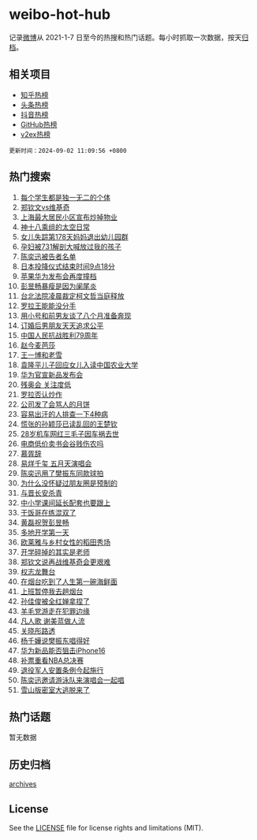# weibo-hot-hub

记录[微博](https://www.weibo.com)从 2021-1-7 日至今的热搜和热门话题。每小时抓取一次数据，按天[归档](archives)。

## 相关项目

- [知乎热榜](https://github.com/lonnyzhang423/zhihu-hot-hub)
- [头条热榜](https://github.com/lonnyzhang423/toutiao-hot-hub)
- [抖音热榜](https://github.com/lonnyzhang423/douyin-hot-hub)
- [GitHub热榜](https://github.com/lonnyzhang423/github-hot-hub)
- [v2ex热榜](https://github.com/lonnyzhang423/v2ex-hot-hub)


`更新时间：2024-09-02 11:09:56 +0800`

## 热门搜索

1. [每个学生都是独一无二的个体](https://m.weibo.cn/search?containerid=100103type%3D1%26t%3D10%26q%3D%23%E6%AF%8F%E4%B8%AA%E5%AD%A6%E7%94%9F%E9%83%BD%E6%98%AF%E7%8B%AC%E4%B8%80%E6%97%A0%E4%BA%8C%E7%9A%84%E4%B8%AA%E4%BD%93%23&stream_entry_id=51&isnewpage=1&extparam=seat%3D1%26stream_entry_id%3D51%26pos%3D0%26q%3D%2523%25E6%25AF%258F%25E4%25B8%25AA%25E5%25AD%25A6%25E7%2594%259F%25E9%2583%25BD%25E6%2598%25AF%25E7%258B%25AC%25E4%25B8%2580%25E6%2597%25A0%25E4%25BA%258C%25E7%259A%2584%25E4%25B8%25AA%25E4%25BD%2593%2523%26cate%3D10103%26c_type%3D51%26dgr%3D0%26filter_type%3Drealtimehot%26display_time%3D1725246595%26pre_seqid%3D1725246595635099907518)
1. [郑钦文vs维基奇](https://m.weibo.cn/search?containerid=100103type%3D1%26t%3D10%26q%3D%23%E9%83%91%E9%92%A6%E6%96%87vs%E7%BB%B4%E5%9F%BA%E5%A5%87%23&stream_entry_id=31&isnewpage=1&extparam=seat%3D1%26dgr%3D0%26pos%3D0%26realpos%3D1%26cate%3D5001%26flag%3D1%26stream_entry_id%3D31%26lcate%3D5001%26q%3D%2523%25E9%2583%2591%25E9%2592%25A6%25E6%2596%2587vs%25E7%25BB%25B4%25E5%259F%25BA%25E5%25A5%2587%2523%26band_rank%3D1%26c_type%3D31%26filter_type%3Drealtimehot%26display_time%3D1725246595%26pre_seqid%3D1725246595635099907518)
1. [上海最大居民小区宣布炒掉物业](https://m.weibo.cn/search?containerid=100103type%3D1%26t%3D10%26q%3D%23%E4%B8%8A%E6%B5%B7%E6%9C%80%E5%A4%A7%E5%B1%85%E6%B0%91%E5%B0%8F%E5%8C%BA%E5%AE%A3%E5%B8%83%E7%82%92%E6%8E%89%E7%89%A9%E4%B8%9A%23&stream_entry_id=31&isnewpage=1&extparam=seat%3D1%26dgr%3D0%26pos%3D1%26realpos%3D2%26cate%3D5001%26flag%3D1%26stream_entry_id%3D31%26lcate%3D5001%26q%3D%2523%25E4%25B8%258A%25E6%25B5%25B7%25E6%259C%2580%25E5%25A4%25A7%25E5%25B1%2585%25E6%25B0%2591%25E5%25B0%258F%25E5%258C%25BA%25E5%25AE%25A3%25E5%25B8%2583%25E7%2582%2592%25E6%258E%2589%25E7%2589%25A9%25E4%25B8%259A%2523%26band_rank%3D2%26c_type%3D31%26filter_type%3Drealtimehot%26display_time%3D1725246595%26pre_seqid%3D1725246595635099907518)
1. [神十八乘组的太空日常](https://m.weibo.cn/search?containerid=100103type%3D1%26t%3D10%26q%3D%23%E7%A5%9E%E5%8D%81%E5%85%AB%E4%B9%98%E7%BB%84%E7%9A%84%E5%A4%AA%E7%A9%BA%E6%97%A5%E5%B8%B8%23&stream_entry_id=31&isnewpage=1&extparam=seat%3D1%26dgr%3D0%26pos%3D2%26realpos%3D3%26cate%3D5001%26flag%3D0%26stream_entry_id%3D31%26lcate%3D5001%26q%3D%2523%25E7%25A5%259E%25E5%258D%2581%25E5%2585%25AB%25E4%25B9%2598%25E7%25BB%2584%25E7%259A%2584%25E5%25A4%25AA%25E7%25A9%25BA%25E6%2597%25A5%25E5%25B8%25B8%2523%26band_rank%3D3%26c_type%3D31%26filter_type%3Drealtimehot%26display_time%3D1725246595%26pre_seqid%3D1725246595635099907518)
1. [女儿失踪第178天妈妈退出幼儿园群](https://m.weibo.cn/search?containerid=100103type%3D1%26t%3D10%26q%3D%23%E5%A5%B3%E5%84%BF%E5%A4%B1%E8%B8%AA%E7%AC%AC178%E5%A4%A9%E5%A6%88%E5%A6%88%E9%80%80%E5%87%BA%E5%B9%BC%E5%84%BF%E5%9B%AD%E7%BE%A4%23&stream_entry_id=31&isnewpage=1&extparam=seat%3D1%26dgr%3D0%26pos%3D3%26realpos%3D4%26cate%3D5001%26flag%3D2%26stream_entry_id%3D31%26lcate%3D5001%26q%3D%2523%25E5%25A5%25B3%25E5%2584%25BF%25E5%25A4%25B1%25E8%25B8%25AA%25E7%25AC%25AC178%25E5%25A4%25A9%25E5%25A6%2588%25E5%25A6%2588%25E9%2580%2580%25E5%2587%25BA%25E5%25B9%25BC%25E5%2584%25BF%25E5%259B%25AD%25E7%25BE%25A4%2523%26band_rank%3D4%26c_type%3D31%26filter_type%3Drealtimehot%26display_time%3D1725246595%26pre_seqid%3D1725246595635099907518)
1. [孕妇被731解剖大喊放过我的孩子](https://m.weibo.cn/search?containerid=100103type%3D1%26t%3D10%26q%3D%23%E5%AD%95%E5%A6%87%E8%A2%AB731%E8%A7%A3%E5%89%96%E5%A4%A7%E5%96%8A%E6%94%BE%E8%BF%87%E6%88%91%E7%9A%84%E5%AD%A9%E5%AD%90%23&stream_entry_id=31&isnewpage=1&extparam=seat%3D1%26dgr%3D0%26pos%3D4%26realpos%3D5%26cate%3D5001%26flag%3D2%26stream_entry_id%3D31%26lcate%3D5001%26q%3D%2523%25E5%25AD%2595%25E5%25A6%2587%25E8%25A2%25AB731%25E8%25A7%25A3%25E5%2589%2596%25E5%25A4%25A7%25E5%2596%258A%25E6%2594%25BE%25E8%25BF%2587%25E6%2588%2591%25E7%259A%2584%25E5%25AD%25A9%25E5%25AD%2590%2523%26band_rank%3D5%26c_type%3D31%26filter_type%3Drealtimehot%26display_time%3D1725246595%26pre_seqid%3D1725246595635099907518)
1. [陈奕迅被告者名单](https://m.weibo.cn/search?containerid=100103type%3D1%26t%3D10%26q%3D%E9%99%88%E5%A5%95%E8%BF%85%E8%A2%AB%E5%91%8A%E8%80%85%E5%90%8D%E5%8D%95&stream_entry_id=31&isnewpage=1&extparam=seat%3D1%26dgr%3D0%26pos%3D5%26realpos%3D6%26cate%3D5001%26flag%3D1%26stream_entry_id%3D31%26lcate%3D5001%26q%3D%25E9%2599%2588%25E5%25A5%2595%25E8%25BF%2585%25E8%25A2%25AB%25E5%2591%258A%25E8%2580%2585%25E5%2590%258D%25E5%258D%2595%26band_rank%3D6%26c_type%3D31%26filter_type%3Drealtimehot%26display_time%3D1725246595%26pre_seqid%3D1725246595635099907518)
1. [日本投降仪式结束时间9点18分](https://m.weibo.cn/search?containerid=100103type%3D1%26t%3D10%26q%3D%23%E6%97%A5%E6%9C%AC%E6%8A%95%E9%99%8D%E4%BB%AA%E5%BC%8F%E7%BB%93%E6%9D%9F%E6%97%B6%E9%97%B49%E7%82%B918%E5%88%86%23&stream_entry_id=31&isnewpage=1&extparam=seat%3D1%26dgr%3D0%26pos%3D6%26realpos%3D7%26cate%3D5001%26flag%3D0%26stream_entry_id%3D31%26lcate%3D5001%26q%3D%2523%25E6%2597%25A5%25E6%259C%25AC%25E6%258A%2595%25E9%2599%258D%25E4%25BB%25AA%25E5%25BC%258F%25E7%25BB%2593%25E6%259D%259F%25E6%2597%25B6%25E9%2597%25B49%25E7%2582%25B918%25E5%2588%2586%2523%26band_rank%3D7%26c_type%3D31%26filter_type%3Drealtimehot%26display_time%3D1725246595%26pre_seqid%3D1725246595635099907518)
1. [苹果华为发布会再度撞档](https://m.weibo.cn/search?containerid=100103type%3D1%26t%3D10%26q%3D%23%E8%8B%B9%E6%9E%9C%E5%8D%8E%E4%B8%BA%E5%8F%91%E5%B8%83%E4%BC%9A%E5%86%8D%E5%BA%A6%E6%92%9E%E6%A1%A3%23&stream_entry_id=31&isnewpage=1&extparam=seat%3D1%26dgr%3D0%26pos%3D7%26realpos%3D8%26cate%3D5001%26flag%3D0%26stream_entry_id%3D31%26lcate%3D5001%26q%3D%2523%25E8%258B%25B9%25E6%259E%259C%25E5%258D%258E%25E4%25B8%25BA%25E5%258F%2591%25E5%25B8%2583%25E4%25BC%259A%25E5%2586%258D%25E5%25BA%25A6%25E6%2592%259E%25E6%25A1%25A3%2523%26band_rank%3D8%26c_type%3D31%26filter_type%3Drealtimehot%26display_time%3D1725246595%26pre_seqid%3D1725246595635099907518)
1. [彭昱畅暴瘦是因为阑尾炎](https://m.weibo.cn/search?containerid=100103type%3D1%26t%3D10%26q%3D%23%E5%BD%AD%E6%98%B1%E7%95%85%E6%9A%B4%E7%98%A6%E6%98%AF%E5%9B%A0%E4%B8%BA%E9%98%91%E5%B0%BE%E7%82%8E%23&stream_entry_id=31&isnewpage=1&extparam=seat%3D1%26dgr%3D0%26pos%3D8%26realpos%3D9%26cate%3D5001%26flag%3D2%26stream_entry_id%3D31%26lcate%3D5001%26q%3D%2523%25E5%25BD%25AD%25E6%2598%25B1%25E7%2595%2585%25E6%259A%25B4%25E7%2598%25A6%25E6%2598%25AF%25E5%259B%25A0%25E4%25B8%25BA%25E9%2598%2591%25E5%25B0%25BE%25E7%2582%258E%2523%26band_rank%3D9%26c_type%3D31%26filter_type%3Drealtimehot%26display_time%3D1725246595%26pre_seqid%3D1725246595635099907518)
1. [台北法院凌晨裁定柯文哲当庭释放](https://m.weibo.cn/search?containerid=100103type%3D1%26t%3D10%26q%3D%23%E5%8F%B0%E5%8C%97%E6%B3%95%E9%99%A2%E5%87%8C%E6%99%A8%E8%A3%81%E5%AE%9A%E6%9F%AF%E6%96%87%E5%93%B2%E5%BD%93%E5%BA%AD%E9%87%8A%E6%94%BE%23&stream_entry_id=31&isnewpage=1&extparam=seat%3D1%26dgr%3D0%26pos%3D9%26realpos%3D10%26cate%3D5001%26flag%3D1%26stream_entry_id%3D31%26lcate%3D5001%26q%3D%2523%25E5%258F%25B0%25E5%258C%2597%25E6%25B3%2595%25E9%2599%25A2%25E5%2587%258C%25E6%2599%25A8%25E8%25A3%2581%25E5%25AE%259A%25E6%259F%25AF%25E6%2596%2587%25E5%2593%25B2%25E5%25BD%2593%25E5%25BA%25AD%25E9%2587%258A%25E6%2594%25BE%2523%26band_rank%3D10%26c_type%3D31%26filter_type%3Drealtimehot%26display_time%3D1725246595%26pre_seqid%3D1725246595635099907518)
1. [罗拉王能能没分手](https://m.weibo.cn/search?containerid=100103type%3D1%26t%3D10%26q%3D%E7%BD%97%E6%8B%89%E7%8E%8B%E8%83%BD%E8%83%BD%E6%B2%A1%E5%88%86%E6%89%8B&stream_entry_id=31&isnewpage=1&extparam=seat%3D1%26dgr%3D0%26pos%3D10%26realpos%3D11%26cate%3D5001%26flag%3D1%26stream_entry_id%3D31%26lcate%3D5001%26q%3D%25E7%25BD%2597%25E6%258B%2589%25E7%258E%258B%25E8%2583%25BD%25E8%2583%25BD%25E6%25B2%25A1%25E5%2588%2586%25E6%2589%258B%26band_rank%3D11%26c_type%3D31%26filter_type%3Drealtimehot%26display_time%3D1725246595%26pre_seqid%3D1725246595635099907518)
1. [用小号和前男友谈了八个月准备奔现](https://m.weibo.cn/search?containerid=100103type%3D1%26t%3D10%26q%3D%23%E7%94%A8%E5%B0%8F%E5%8F%B7%E5%92%8C%E5%89%8D%E7%94%B7%E5%8F%8B%E8%B0%88%E4%BA%86%E5%85%AB%E4%B8%AA%E6%9C%88%E5%87%86%E5%A4%87%E5%A5%94%E7%8E%B0%23&stream_entry_id=31&isnewpage=1&extparam=seat%3D1%26dgr%3D0%26pos%3D11%26realpos%3D12%26cate%3D5001%26flag%3D2%26stream_entry_id%3D31%26lcate%3D5001%26q%3D%2523%25E7%2594%25A8%25E5%25B0%258F%25E5%258F%25B7%25E5%2592%258C%25E5%2589%258D%25E7%2594%25B7%25E5%258F%258B%25E8%25B0%2588%25E4%25BA%2586%25E5%2585%25AB%25E4%25B8%25AA%25E6%259C%2588%25E5%2587%2586%25E5%25A4%2587%25E5%25A5%2594%25E7%258E%25B0%2523%26band_rank%3D12%26c_type%3D31%26filter_type%3Drealtimehot%26display_time%3D1725246595%26pre_seqid%3D1725246595635099907518)
1. [订婚后男朋友天天追求公平](https://m.weibo.cn/search?containerid=100103type%3D1%26t%3D10%26q%3D%23%E8%AE%A2%E5%A9%9A%E5%90%8E%E7%94%B7%E6%9C%8B%E5%8F%8B%E5%A4%A9%E5%A4%A9%E8%BF%BD%E6%B1%82%E5%85%AC%E5%B9%B3%23&stream_entry_id=31&isnewpage=1&extparam=seat%3D1%26dgr%3D0%26pos%3D12%26realpos%3D13%26cate%3D5001%26flag%3D0%26stream_entry_id%3D31%26lcate%3D5001%26q%3D%2523%25E8%25AE%25A2%25E5%25A9%259A%25E5%2590%258E%25E7%2594%25B7%25E6%259C%258B%25E5%258F%258B%25E5%25A4%25A9%25E5%25A4%25A9%25E8%25BF%25BD%25E6%25B1%2582%25E5%2585%25AC%25E5%25B9%25B3%2523%26band_rank%3D13%26c_type%3D31%26filter_type%3Drealtimehot%26display_time%3D1725246595%26pre_seqid%3D1725246595635099907518)
1. [中国人民抗战胜利79周年](https://m.weibo.cn/search?containerid=100103type%3D1%26t%3D10%26q%3D%23%E4%B8%AD%E5%9B%BD%E4%BA%BA%E6%B0%91%E6%8A%97%E6%88%98%E8%83%9C%E5%88%A979%E5%91%A8%E5%B9%B4%23&stream_entry_id=31&isnewpage=1&extparam=seat%3D1%26dgr%3D0%26pos%3D13%26realpos%3D14%26cate%3D5001%26flag%3D0%26stream_entry_id%3D31%26lcate%3D5001%26q%3D%2523%25E4%25B8%25AD%25E5%259B%25BD%25E4%25BA%25BA%25E6%25B0%2591%25E6%258A%2597%25E6%2588%2598%25E8%2583%259C%25E5%2588%25A979%25E5%2591%25A8%25E5%25B9%25B4%2523%26band_rank%3D14%26c_type%3D31%26filter_type%3Drealtimehot%26display_time%3D1725246595%26pre_seqid%3D1725246595635099907518)
1. [赵今麦芭莎](https://m.weibo.cn/search?containerid=100103type%3D1%26t%3D10%26q%3D%E8%B5%B5%E4%BB%8A%E9%BA%A6%E8%8A%AD%E8%8E%8E&stream_entry_id=31&isnewpage=1&extparam=seat%3D1%26dgr%3D0%26pos%3D14%26realpos%3D15%26cate%3D5001%26flag%3D1%26stream_entry_id%3D31%26lcate%3D5001%26q%3D%25E8%25B5%25B5%25E4%25BB%258A%25E9%25BA%25A6%25E8%258A%25AD%25E8%258E%258E%26band_rank%3D15%26c_type%3D31%26filter_type%3Drealtimehot%26display_time%3D1725246595%26pre_seqid%3D1725246595635099907518)
1. [王一博和老雪](https://m.weibo.cn/search?containerid=100103type%3D1%26t%3D10%26q%3D%E7%8E%8B%E4%B8%80%E5%8D%9A%E5%92%8C%E8%80%81%E9%9B%AA&stream_entry_id=31&isnewpage=1&extparam=seat%3D1%26dgr%3D0%26pos%3D15%26realpos%3D16%26cate%3D5001%26flag%3D1%26stream_entry_id%3D31%26lcate%3D5001%26q%3D%25E7%258E%258B%25E4%25B8%2580%25E5%258D%259A%25E5%2592%258C%25E8%2580%2581%25E9%259B%25AA%26band_rank%3D16%26c_type%3D31%26filter_type%3Drealtimehot%26display_time%3D1725246595%26pre_seqid%3D1725246595635099907518)
1. [袁隆平儿子回应女儿入读中国农业大学](https://m.weibo.cn/search?containerid=100103type%3D1%26t%3D10%26q%3D%23%E8%A2%81%E9%9A%86%E5%B9%B3%E5%84%BF%E5%AD%90%E5%9B%9E%E5%BA%94%E5%A5%B3%E5%84%BF%E5%85%A5%E8%AF%BB%E4%B8%AD%E5%9B%BD%E5%86%9C%E4%B8%9A%E5%A4%A7%E5%AD%A6%23&stream_entry_id=31&isnewpage=1&extparam=seat%3D1%26dgr%3D0%26pos%3D16%26realpos%3D17%26cate%3D5001%26flag%3D32768%26stream_entry_id%3D31%26lcate%3D5001%26q%3D%2523%25E8%25A2%2581%25E9%259A%2586%25E5%25B9%25B3%25E5%2584%25BF%25E5%25AD%2590%25E5%259B%259E%25E5%25BA%2594%25E5%25A5%25B3%25E5%2584%25BF%25E5%2585%25A5%25E8%25AF%25BB%25E4%25B8%25AD%25E5%259B%25BD%25E5%2586%259C%25E4%25B8%259A%25E5%25A4%25A7%25E5%25AD%25A6%2523%26band_rank%3D17%26c_type%3D31%26filter_type%3Drealtimehot%26display_time%3D1725246595%26pre_seqid%3D1725246595635099907518)
1. [华为官宣新品发布会](https://m.weibo.cn/search?containerid=100103type%3D1%26t%3D10%26q%3D%23%E5%8D%8E%E4%B8%BA%E5%AE%98%E5%AE%A3%E6%96%B0%E5%93%81%E5%8F%91%E5%B8%83%E4%BC%9A%23&stream_entry_id=31&isnewpage=1&extparam=seat%3D1%26dgr%3D0%26pos%3D17%26realpos%3D18%26cate%3D5001%26flag%3D1%26stream_entry_id%3D31%26lcate%3D5001%26q%3D%2523%25E5%258D%258E%25E4%25B8%25BA%25E5%25AE%2598%25E5%25AE%25A3%25E6%2596%25B0%25E5%2593%2581%25E5%258F%2591%25E5%25B8%2583%25E4%25BC%259A%2523%26band_rank%3D18%26c_type%3D31%26filter_type%3Drealtimehot%26display_time%3D1725246595%26pre_seqid%3D1725246595635099907518)
1. [残奥会 关注度低](https://m.weibo.cn/search?containerid=100103type%3D1%26t%3D10%26q%3D%E6%AE%8B%E5%A5%A5%E4%BC%9A+%E5%85%B3%E6%B3%A8%E5%BA%A6%E4%BD%8E&stream_entry_id=31&isnewpage=1&extparam=seat%3D1%26dgr%3D0%26pos%3D18%26realpos%3D19%26cate%3D5001%26flag%3D0%26stream_entry_id%3D31%26lcate%3D5001%26q%3D%25E6%25AE%258B%25E5%25A5%25A5%25E4%25BC%259A%2520%25E5%2585%25B3%25E6%25B3%25A8%25E5%25BA%25A6%25E4%25BD%258E%26band_rank%3D19%26c_type%3D31%26filter_type%3Drealtimehot%26display_time%3D1725246595%26pre_seqid%3D1725246595635099907518)
1. [罗拉否认炒作](https://m.weibo.cn/search?containerid=100103type%3D1%26t%3D10%26q%3D%23%E7%BD%97%E6%8B%89%E5%90%A6%E8%AE%A4%E7%82%92%E4%BD%9C%23&stream_entry_id=31&isnewpage=1&extparam=seat%3D1%26dgr%3D0%26pos%3D19%26realpos%3D20%26cate%3D5001%26flag%3D1%26stream_entry_id%3D31%26lcate%3D5001%26q%3D%2523%25E7%25BD%2597%25E6%258B%2589%25E5%2590%25A6%25E8%25AE%25A4%25E7%2582%2592%25E4%25BD%259C%2523%26band_rank%3D20%26c_type%3D31%26filter_type%3Drealtimehot%26display_time%3D1725246595%26pre_seqid%3D1725246595635099907518)
1. [公司发了会骂人的月饼](https://m.weibo.cn/search?containerid=100103type%3D1%26t%3D10%26q%3D%23%E5%85%AC%E5%8F%B8%E5%8F%91%E4%BA%86%E4%BC%9A%E9%AA%82%E4%BA%BA%E7%9A%84%E6%9C%88%E9%A5%BC%23&stream_entry_id=31&isnewpage=1&extparam=seat%3D1%26dgr%3D0%26pos%3D20%26realpos%3D21%26cate%3D5001%26flag%3D0%26stream_entry_id%3D31%26lcate%3D5001%26q%3D%2523%25E5%2585%25AC%25E5%258F%25B8%25E5%258F%2591%25E4%25BA%2586%25E4%25BC%259A%25E9%25AA%2582%25E4%25BA%25BA%25E7%259A%2584%25E6%259C%2588%25E9%25A5%25BC%2523%26band_rank%3D21%26c_type%3D31%26filter_type%3Drealtimehot%26display_time%3D1725246595%26pre_seqid%3D1725246595635099907518)
1. [容易出汗的人排查一下4种病](https://m.weibo.cn/search?containerid=100103type%3D1%26t%3D10%26q%3D%23%E5%AE%B9%E6%98%93%E5%87%BA%E6%B1%97%E7%9A%84%E4%BA%BA%E6%8E%92%E6%9F%A5%E4%B8%80%E4%B8%8B4%E7%A7%8D%E7%97%85%23&stream_entry_id=31&isnewpage=1&extparam=seat%3D1%26dgr%3D0%26pos%3D21%26realpos%3D22%26cate%3D5001%26flag%3D2%26stream_entry_id%3D31%26lcate%3D5001%26q%3D%2523%25E5%25AE%25B9%25E6%2598%2593%25E5%2587%25BA%25E6%25B1%2597%25E7%259A%2584%25E4%25BA%25BA%25E6%258E%2592%25E6%259F%25A5%25E4%25B8%2580%25E4%25B8%258B4%25E7%25A7%258D%25E7%2597%2585%2523%26band_rank%3D22%26c_type%3D31%26filter_type%3Drealtimehot%26display_time%3D1725246595%26pre_seqid%3D1725246595635099907518)
1. [慌张的孙颖莎已读乱回的王楚钦](https://m.weibo.cn/search?containerid=100103type%3D1%26t%3D10%26q%3D%23%E6%85%8C%E5%BC%A0%E7%9A%84%E5%AD%99%E9%A2%96%E8%8E%8E%E5%B7%B2%E8%AF%BB%E4%B9%B1%E5%9B%9E%E7%9A%84%E7%8E%8B%E6%A5%9A%E9%92%A6%23&stream_entry_id=31&isnewpage=1&extparam=seat%3D1%26dgr%3D0%26pos%3D22%26realpos%3D23%26cate%3D5001%26flag%3D0%26stream_entry_id%3D31%26lcate%3D5001%26q%3D%2523%25E6%2585%258C%25E5%25BC%25A0%25E7%259A%2584%25E5%25AD%2599%25E9%25A2%2596%25E8%258E%258E%25E5%25B7%25B2%25E8%25AF%25BB%25E4%25B9%25B1%25E5%259B%259E%25E7%259A%2584%25E7%258E%258B%25E6%25A5%259A%25E9%2592%25A6%2523%26band_rank%3D23%26c_type%3D31%26filter_type%3Drealtimehot%26display_time%3D1725246595%26pre_seqid%3D1725246595635099907518)
1. [28岁机车网红三毛子因车祸去世](https://m.weibo.cn/search?containerid=100103type%3D1%26t%3D10%26q%3D%2328%E5%B2%81%E6%9C%BA%E8%BD%A6%E7%BD%91%E7%BA%A2%E4%B8%89%E6%AF%9B%E5%AD%90%E5%9B%A0%E8%BD%A6%E7%A5%B8%E5%8E%BB%E4%B8%96%23&stream_entry_id=31&isnewpage=1&extparam=seat%3D1%26dgr%3D0%26pos%3D23%26realpos%3D24%26cate%3D5001%26flag%3D2%26stream_entry_id%3D31%26lcate%3D5001%26q%3D%252328%25E5%25B2%2581%25E6%259C%25BA%25E8%25BD%25A6%25E7%25BD%2591%25E7%25BA%25A2%25E4%25B8%2589%25E6%25AF%259B%25E5%25AD%2590%25E5%259B%25A0%25E8%25BD%25A6%25E7%25A5%25B8%25E5%258E%25BB%25E4%25B8%2596%2523%26band_rank%3D24%26c_type%3D31%26filter_type%3Drealtimehot%26display_time%3D1725246595%26pre_seqid%3D1725246595635099907518)
1. [电商低价卖书会谷贱伤农吗](https://m.weibo.cn/search?containerid=100103type%3D1%26t%3D10%26q%3D%23%E7%94%B5%E5%95%86%E4%BD%8E%E4%BB%B7%E5%8D%96%E4%B9%A6%E4%BC%9A%E8%B0%B7%E8%B4%B1%E4%BC%A4%E5%86%9C%E5%90%97%23&stream_entry_id=31&isnewpage=1&extparam=seat%3D1%26dgr%3D0%26pos%3D24%26realpos%3D25%26cate%3D5001%26flag%3D0%26stream_entry_id%3D31%26lcate%3D5001%26q%3D%2523%25E7%2594%25B5%25E5%2595%2586%25E4%25BD%258E%25E4%25BB%25B7%25E5%258D%2596%25E4%25B9%25A6%25E4%25BC%259A%25E8%25B0%25B7%25E8%25B4%25B1%25E4%25BC%25A4%25E5%2586%259C%25E5%2590%2597%2523%26band_rank%3D25%26c_type%3D31%26filter_type%3Drealtimehot%26display_time%3D1725246595%26pre_seqid%3D1725246595635099907518)
1. [慕胥辞](https://m.weibo.cn/search?containerid=100103type%3D1%26t%3D10%26q%3D%E6%85%95%E8%83%A5%E8%BE%9E&stream_entry_id=31&isnewpage=1&extparam=seat%3D1%26dgr%3D0%26pos%3D25%26realpos%3D26%26cate%3D5001%26flag%3D1%26stream_entry_id%3D31%26lcate%3D5001%26q%3D%25E6%2585%2595%25E8%2583%25A5%25E8%25BE%259E%26band_rank%3D26%26c_type%3D31%26filter_type%3Drealtimehot%26display_time%3D1725246595%26pre_seqid%3D1725246595635099907518)
1. [易烊千玺 五月天演唱会](https://m.weibo.cn/search?containerid=100103type%3D1%26t%3D10%26q%3D%E6%98%93%E7%83%8A%E5%8D%83%E7%8E%BA+%E4%BA%94%E6%9C%88%E5%A4%A9%E6%BC%94%E5%94%B1%E4%BC%9A&stream_entry_id=31&isnewpage=1&extparam=seat%3D1%26dgr%3D0%26pos%3D26%26realpos%3D27%26cate%3D5001%26flag%3D0%26stream_entry_id%3D31%26lcate%3D5001%26q%3D%25E6%2598%2593%25E7%2583%258A%25E5%258D%2583%25E7%258E%25BA%2520%25E4%25BA%2594%25E6%259C%2588%25E5%25A4%25A9%25E6%25BC%2594%25E5%2594%25B1%25E4%25BC%259A%26band_rank%3D27%26c_type%3D31%26filter_type%3Drealtimehot%26display_time%3D1725246595%26pre_seqid%3D1725246595635099907518)
1. [陈奕迅用了樊振东同款球拍](https://m.weibo.cn/search?containerid=100103type%3D1%26t%3D10%26q%3D%23%E9%99%88%E5%A5%95%E8%BF%85%E7%94%A8%E4%BA%86%E6%A8%8A%E6%8C%AF%E4%B8%9C%E5%90%8C%E6%AC%BE%E7%90%83%E6%8B%8D%23&stream_entry_id=31&isnewpage=1&extparam=seat%3D1%26dgr%3D0%26pos%3D27%26realpos%3D28%26cate%3D5001%26flag%3D0%26stream_entry_id%3D31%26lcate%3D5001%26q%3D%2523%25E9%2599%2588%25E5%25A5%2595%25E8%25BF%2585%25E7%2594%25A8%25E4%25BA%2586%25E6%25A8%258A%25E6%258C%25AF%25E4%25B8%259C%25E5%2590%258C%25E6%25AC%25BE%25E7%2590%2583%25E6%258B%258D%2523%26band_rank%3D28%26c_type%3D31%26filter_type%3Drealtimehot%26display_time%3D1725246595%26pre_seqid%3D1725246595635099907518)
1. [为什么没怀疑过朋友圈是预制的](https://m.weibo.cn/search?containerid=100103type%3D1%26t%3D10%26q%3D%23%E4%B8%BA%E4%BB%80%E4%B9%88%E6%B2%A1%E6%80%80%E7%96%91%E8%BF%87%E6%9C%8B%E5%8F%8B%E5%9C%88%E6%98%AF%E9%A2%84%E5%88%B6%E7%9A%84%23&stream_entry_id=31&isnewpage=1&extparam=seat%3D1%26dgr%3D0%26pos%3D28%26realpos%3D29%26cate%3D5001%26flag%3D0%26stream_entry_id%3D31%26lcate%3D5001%26q%3D%2523%25E4%25B8%25BA%25E4%25BB%2580%25E4%25B9%2588%25E6%25B2%25A1%25E6%2580%2580%25E7%2596%2591%25E8%25BF%2587%25E6%259C%258B%25E5%258F%258B%25E5%259C%2588%25E6%2598%25AF%25E9%25A2%2584%25E5%2588%25B6%25E7%259A%2584%2523%26band_rank%3D29%26c_type%3D31%26filter_type%3Drealtimehot%26display_time%3D1725246595%26pre_seqid%3D1725246595635099907518)
1. [与晋长安杀青](https://m.weibo.cn/search?containerid=100103type%3D1%26t%3D10%26q%3D%E4%B8%8E%E6%99%8B%E9%95%BF%E5%AE%89%E6%9D%80%E9%9D%92&stream_entry_id=31&isnewpage=1&extparam=seat%3D1%26dgr%3D0%26pos%3D29%26realpos%3D30%26cate%3D5001%26flag%3D1%26stream_entry_id%3D31%26lcate%3D5001%26q%3D%25E4%25B8%258E%25E6%2599%258B%25E9%2595%25BF%25E5%25AE%2589%25E6%259D%2580%25E9%259D%2592%26band_rank%3D30%26c_type%3D31%26filter_type%3Drealtimehot%26display_time%3D1725246595%26pre_seqid%3D1725246595635099907518)
1. [中小学课间延长配套也要跟上](https://m.weibo.cn/search?containerid=100103type%3D1%26t%3D10%26q%3D%23%E4%B8%AD%E5%B0%8F%E5%AD%A6%E8%AF%BE%E9%97%B4%E5%BB%B6%E9%95%BF%E9%85%8D%E5%A5%97%E4%B9%9F%E8%A6%81%E8%B7%9F%E4%B8%8A%23&stream_entry_id=31&isnewpage=1&extparam=seat%3D1%26dgr%3D0%26pos%3D30%26realpos%3D31%26cate%3D5001%26flag%3D1%26stream_entry_id%3D31%26lcate%3D5001%26q%3D%2523%25E4%25B8%25AD%25E5%25B0%258F%25E5%25AD%25A6%25E8%25AF%25BE%25E9%2597%25B4%25E5%25BB%25B6%25E9%2595%25BF%25E9%2585%258D%25E5%25A5%2597%25E4%25B9%259F%25E8%25A6%2581%25E8%25B7%259F%25E4%25B8%258A%2523%26band_rank%3D31%26c_type%3D31%26filter_type%3Drealtimehot%26display_time%3D1725246595%26pre_seqid%3D1725246595635099907518)
1. [干饭哥在练混双了](https://m.weibo.cn/search?containerid=100103type%3D1%26t%3D10%26q%3D%23%E5%B9%B2%E9%A5%AD%E5%93%A5%E5%9C%A8%E7%BB%83%E6%B7%B7%E5%8F%8C%E4%BA%86%23&stream_entry_id=31&isnewpage=1&extparam=seat%3D1%26dgr%3D0%26pos%3D31%26realpos%3D32%26cate%3D5001%26flag%3D1%26stream_entry_id%3D31%26lcate%3D5001%26q%3D%2523%25E5%25B9%25B2%25E9%25A5%25AD%25E5%2593%25A5%25E5%259C%25A8%25E7%25BB%2583%25E6%25B7%25B7%25E5%258F%258C%25E4%25BA%2586%2523%26band_rank%3D32%26c_type%3D31%26filter_type%3Drealtimehot%26display_time%3D1725246595%26pre_seqid%3D1725246595635099907518)
1. [黄磊祝贺彭昱畅](https://m.weibo.cn/search?containerid=100103type%3D1%26t%3D10%26q%3D%23%E9%BB%84%E7%A3%8A%E7%A5%9D%E8%B4%BA%E5%BD%AD%E6%98%B1%E7%95%85%23&stream_entry_id=31&isnewpage=1&extparam=seat%3D1%26dgr%3D0%26pos%3D32%26realpos%3D33%26cate%3D5001%26flag%3D0%26stream_entry_id%3D31%26lcate%3D5001%26q%3D%2523%25E9%25BB%2584%25E7%25A3%258A%25E7%25A5%259D%25E8%25B4%25BA%25E5%25BD%25AD%25E6%2598%25B1%25E7%2595%2585%2523%26band_rank%3D33%26c_type%3D31%26filter_type%3Drealtimehot%26display_time%3D1725246595%26pre_seqid%3D1725246595635099907518)
1. [多地开学第一天](https://m.weibo.cn/search?containerid=100103type%3D1%26t%3D10%26q%3D%23%E5%A4%9A%E5%9C%B0%E5%BC%80%E5%AD%A6%E7%AC%AC%E4%B8%80%E5%A4%A9%23&stream_entry_id=31&isnewpage=1&extparam=seat%3D1%26dgr%3D0%26pos%3D33%26realpos%3D34%26cate%3D5001%26flag%3D0%26stream_entry_id%3D31%26lcate%3D5001%26q%3D%2523%25E5%25A4%259A%25E5%259C%25B0%25E5%25BC%2580%25E5%25AD%25A6%25E7%25AC%25AC%25E4%25B8%2580%25E5%25A4%25A9%2523%26band_rank%3D34%26c_type%3D31%26filter_type%3Drealtimehot%26display_time%3D1725246595%26pre_seqid%3D1725246595635099907518)
1. [欧莱雅与乡村女性的稻田秀场](https://m.weibo.cn/search?containerid=100103type%3D1%26t%3D10%26q%3D%23%E6%AC%A7%E8%8E%B1%E9%9B%85%E4%B8%8E%E4%B9%A1%E6%9D%91%E5%A5%B3%E6%80%A7%E7%9A%84%E7%A8%BB%E7%94%B0%E7%A7%80%E5%9C%BA%23&stream_entry_id=31&isnewpage=1&extparam=seat%3D1%26dgr%3D0%26pos%3D34%26adid%3D253004%26realpos%3D35%26cate%3D5001%26flag%3D0%26stream_entry_id%3D31%26lcate%3D5001%26q%3D%2523%25E6%25AC%25A7%25E8%258E%25B1%25E9%259B%2585%25E4%25B8%258E%25E4%25B9%25A1%25E6%259D%2591%25E5%25A5%25B3%25E6%2580%25A7%25E7%259A%2584%25E7%25A8%25BB%25E7%2594%25B0%25E7%25A7%2580%25E5%259C%25BA%2523%26band_rank%3D35%26c_type%3D31%26filter_type%3Drealtimehot%26display_time%3D1725246595%26pre_seqid%3D1725246595635099907518)
1. [开学碎掉的其实是老师](https://m.weibo.cn/search?containerid=100103type%3D1%26t%3D10%26q%3D%23%E5%BC%80%E5%AD%A6%E7%A2%8E%E6%8E%89%E7%9A%84%E5%85%B6%E5%AE%9E%E6%98%AF%E8%80%81%E5%B8%88%23&stream_entry_id=31&isnewpage=1&extparam=seat%3D1%26dgr%3D0%26pos%3D35%26realpos%3D36%26cate%3D5001%26flag%3D1%26stream_entry_id%3D31%26lcate%3D5001%26q%3D%2523%25E5%25BC%2580%25E5%25AD%25A6%25E7%25A2%258E%25E6%258E%2589%25E7%259A%2584%25E5%2585%25B6%25E5%25AE%259E%25E6%2598%25AF%25E8%2580%2581%25E5%25B8%2588%2523%26band_rank%3D36%26c_type%3D31%26filter_type%3Drealtimehot%26display_time%3D1725246595%26pre_seqid%3D1725246595635099907518)
1. [郑钦文说再战维基奇会更艰难](https://m.weibo.cn/search?containerid=100103type%3D1%26t%3D10%26q%3D%23%E9%83%91%E9%92%A6%E6%96%87%E8%AF%B4%E5%86%8D%E6%88%98%E7%BB%B4%E5%9F%BA%E5%A5%87%E4%BC%9A%E6%9B%B4%E8%89%B0%E9%9A%BE%23&stream_entry_id=31&isnewpage=1&extparam=seat%3D1%26dgr%3D0%26pos%3D36%26realpos%3D37%26cate%3D5001%26flag%3D0%26stream_entry_id%3D31%26lcate%3D5001%26q%3D%2523%25E9%2583%2591%25E9%2592%25A6%25E6%2596%2587%25E8%25AF%25B4%25E5%2586%258D%25E6%2588%2598%25E7%25BB%25B4%25E5%259F%25BA%25E5%25A5%2587%25E4%25BC%259A%25E6%259B%25B4%25E8%2589%25B0%25E9%259A%25BE%2523%26band_rank%3D37%26c_type%3D31%26filter_type%3Drealtimehot%26display_time%3D1725246595%26pre_seqid%3D1725246595635099907518)
1. [权志龙舞台](https://m.weibo.cn/search?containerid=100103type%3D1%26t%3D10%26q%3D%E6%9D%83%E5%BF%97%E9%BE%99%E8%88%9E%E5%8F%B0&stream_entry_id=31&isnewpage=1&extparam=seat%3D1%26dgr%3D0%26pos%3D37%26realpos%3D38%26cate%3D5001%26flag%3D1%26stream_entry_id%3D31%26lcate%3D5001%26q%3D%25E6%259D%2583%25E5%25BF%2597%25E9%25BE%2599%25E8%2588%259E%25E5%258F%25B0%26band_rank%3D38%26c_type%3D31%26filter_type%3Drealtimehot%26display_time%3D1725246595%26pre_seqid%3D1725246595635099907518)
1. [在烟台吃到了人生第一碗海鲜面](https://m.weibo.cn/search?containerid=100103type%3D1%26t%3D10%26q%3D%23%E5%9C%A8%E7%83%9F%E5%8F%B0%E5%90%83%E5%88%B0%E4%BA%86%E4%BA%BA%E7%94%9F%E7%AC%AC%E4%B8%80%E7%A2%97%E6%B5%B7%E9%B2%9C%E9%9D%A2%23&stream_entry_id=31&isnewpage=1&extparam=seat%3D1%26dgr%3D0%26pos%3D38%26adid%3D253008%26realpos%3D39%26cate%3D5001%26flag%3D0%26stream_entry_id%3D31%26lcate%3D5001%26q%3D%2523%25E5%259C%25A8%25E7%2583%259F%25E5%258F%25B0%25E5%2590%2583%25E5%2588%25B0%25E4%25BA%2586%25E4%25BA%25BA%25E7%2594%259F%25E7%25AC%25AC%25E4%25B8%2580%25E7%25A2%2597%25E6%25B5%25B7%25E9%25B2%259C%25E9%259D%25A2%2523%26band_rank%3D39%26c_type%3D31%26filter_type%3Drealtimehot%26display_time%3D1725246595%26pre_seqid%3D1725246595635099907518)
1. [上班暂停我去趟烟台](https://m.weibo.cn/search?containerid=100103type%3D1%26t%3D10%26q%3D%23%E4%B8%8A%E7%8F%AD%E6%9A%82%E5%81%9C%E6%88%91%E5%8E%BB%E8%B6%9F%E7%83%9F%E5%8F%B0%23&stream_entry_id=31&isnewpage=1&extparam=seat%3D1%26dgr%3D0%26pos%3D39%26adid%3D252898%26realpos%3D40%26cate%3D5001%26flag%3D0%26stream_entry_id%3D31%26lcate%3D5001%26q%3D%2523%25E4%25B8%258A%25E7%258F%25AD%25E6%259A%2582%25E5%2581%259C%25E6%2588%2591%25E5%258E%25BB%25E8%25B6%259F%25E7%2583%259F%25E5%258F%25B0%2523%26band_rank%3D40%26c_type%3D31%26filter_type%3Drealtimehot%26display_time%3D1725246595%26pre_seqid%3D1725246595635099907518)
1. [孙佳俊被全红婵拿捏了](https://m.weibo.cn/search?containerid=100103type%3D1%26t%3D10%26q%3D%23%E5%AD%99%E4%BD%B3%E4%BF%8A%E8%A2%AB%E5%85%A8%E7%BA%A2%E5%A9%B5%E6%8B%BF%E6%8D%8F%E4%BA%86%23&stream_entry_id=31&isnewpage=1&extparam=seat%3D1%26dgr%3D0%26pos%3D40%26realpos%3D41%26cate%3D5001%26flag%3D1%26stream_entry_id%3D31%26lcate%3D5001%26q%3D%2523%25E5%25AD%2599%25E4%25BD%25B3%25E4%25BF%258A%25E8%25A2%25AB%25E5%2585%25A8%25E7%25BA%25A2%25E5%25A9%25B5%25E6%258B%25BF%25E6%258D%258F%25E4%25BA%2586%2523%26band_rank%3D41%26c_type%3D31%26filter_type%3Drealtimehot%26display_time%3D1725246595%26pre_seqid%3D1725246595635099907518)
1. [羊毛党游走在犯罪边缘](https://m.weibo.cn/search?containerid=100103type%3D1%26t%3D10%26q%3D%23%E7%BE%8A%E6%AF%9B%E5%85%9A%E6%B8%B8%E8%B5%B0%E5%9C%A8%E7%8A%AF%E7%BD%AA%E8%BE%B9%E7%BC%98%23&stream_entry_id=31&isnewpage=1&extparam=seat%3D1%26dgr%3D0%26pos%3D41%26realpos%3D42%26cate%3D5001%26flag%3D0%26stream_entry_id%3D31%26lcate%3D5001%26q%3D%2523%25E7%25BE%258A%25E6%25AF%259B%25E5%2585%259A%25E6%25B8%25B8%25E8%25B5%25B0%25E5%259C%25A8%25E7%258A%25AF%25E7%25BD%25AA%25E8%25BE%25B9%25E7%25BC%2598%2523%26band_rank%3D42%26c_type%3D31%26filter_type%3Drealtimehot%26display_time%3D1725246595%26pre_seqid%3D1725246595635099907518)
1. [凡人歌 谢美蓝做人流](https://m.weibo.cn/search?containerid=100103type%3D1%26t%3D10%26q%3D%E5%87%A1%E4%BA%BA%E6%AD%8C+%E8%B0%A2%E7%BE%8E%E8%93%9D%E5%81%9A%E4%BA%BA%E6%B5%81&stream_entry_id=31&isnewpage=1&extparam=seat%3D1%26dgr%3D0%26pos%3D42%26realpos%3D43%26cate%3D5001%26flag%3D1%26stream_entry_id%3D31%26lcate%3D5001%26q%3D%25E5%2587%25A1%25E4%25BA%25BA%25E6%25AD%258C%2520%25E8%25B0%25A2%25E7%25BE%258E%25E8%2593%259D%25E5%2581%259A%25E4%25BA%25BA%25E6%25B5%2581%26band_rank%3D43%26c_type%3D31%26filter_type%3Drealtimehot%26display_time%3D1725246595%26pre_seqid%3D1725246595635099907518)
1. [关晓彤路透](https://m.weibo.cn/search?containerid=100103type%3D1%26t%3D10%26q%3D%E5%85%B3%E6%99%93%E5%BD%A4%E8%B7%AF%E9%80%8F&stream_entry_id=31&isnewpage=1&extparam=seat%3D1%26dgr%3D0%26pos%3D43%26realpos%3D44%26cate%3D5001%26flag%3D0%26stream_entry_id%3D31%26lcate%3D5001%26q%3D%25E5%2585%25B3%25E6%2599%2593%25E5%25BD%25A4%25E8%25B7%25AF%25E9%2580%258F%26band_rank%3D44%26c_type%3D31%26filter_type%3Drealtimehot%26display_time%3D1725246595%26pre_seqid%3D1725246595635099907518)
1. [杨千嬅说樊振东唱得好](https://m.weibo.cn/search?containerid=100103type%3D1%26t%3D10%26q%3D%23%E6%9D%A8%E5%8D%83%E5%AC%85%E8%AF%B4%E6%A8%8A%E6%8C%AF%E4%B8%9C%E5%94%B1%E5%BE%97%E5%A5%BD%23&stream_entry_id=31&isnewpage=1&extparam=seat%3D1%26dgr%3D0%26pos%3D44%26realpos%3D45%26cate%3D5001%26flag%3D1%26stream_entry_id%3D31%26lcate%3D5001%26q%3D%2523%25E6%259D%25A8%25E5%258D%2583%25E5%25AC%2585%25E8%25AF%25B4%25E6%25A8%258A%25E6%258C%25AF%25E4%25B8%259C%25E5%2594%25B1%25E5%25BE%2597%25E5%25A5%25BD%2523%26band_rank%3D45%26c_type%3D31%26filter_type%3Drealtimehot%26display_time%3D1725246595%26pre_seqid%3D1725246595635099907518)
1. [华为新品能否狙击iPhone16](https://m.weibo.cn/search?containerid=100103type%3D1%26t%3D10%26q%3D%23%E5%8D%8E%E4%B8%BA%E6%96%B0%E5%93%81%E8%83%BD%E5%90%A6%E7%8B%99%E5%87%BBiPhone16%23&stream_entry_id=31&isnewpage=1&extparam=seat%3D1%26dgr%3D0%26pos%3D45%26realpos%3D46%26cate%3D5001%26flag%3D1%26stream_entry_id%3D31%26lcate%3D5001%26q%3D%2523%25E5%258D%258E%25E4%25B8%25BA%25E6%2596%25B0%25E5%2593%2581%25E8%2583%25BD%25E5%2590%25A6%25E7%258B%2599%25E5%2587%25BBiPhone16%2523%26band_rank%3D46%26c_type%3D31%26filter_type%3Drealtimehot%26display_time%3D1725246595%26pre_seqid%3D1725246595635099907518)
1. [补票重看NBA总决赛](https://m.weibo.cn/search?containerid=100103type%3D1%26t%3D10%26q%3D%23%E8%A1%A5%E7%A5%A8%E9%87%8D%E7%9C%8BNBA%E6%80%BB%E5%86%B3%E8%B5%9B%23&stream_entry_id=31&isnewpage=1&extparam=seat%3D1%26dgr%3D0%26pos%3D46%26adid%3D252883%26realpos%3D47%26cate%3D5001%26flag%3D0%26stream_entry_id%3D31%26lcate%3D5001%26q%3D%2523%25E8%25A1%25A5%25E7%25A5%25A8%25E9%2587%258D%25E7%259C%258BNBA%25E6%2580%25BB%25E5%2586%25B3%25E8%25B5%259B%2523%26band_rank%3D47%26c_type%3D31%26filter_type%3Drealtimehot%26display_time%3D1725246595%26pre_seqid%3D1725246595635099907518)
1. [退役军人安置条例今起施行](https://m.weibo.cn/search?containerid=100103type%3D1%26t%3D10%26q%3D%23%E9%80%80%E5%BD%B9%E5%86%9B%E4%BA%BA%E5%AE%89%E7%BD%AE%E6%9D%A1%E4%BE%8B%E4%BB%8A%E8%B5%B7%E6%96%BD%E8%A1%8C%23&stream_entry_id=31&isnewpage=1&extparam=seat%3D1%26dgr%3D0%26pos%3D47%26realpos%3D48%26cate%3D5001%26flag%3D0%26stream_entry_id%3D31%26lcate%3D5001%26q%3D%2523%25E9%2580%2580%25E5%25BD%25B9%25E5%2586%259B%25E4%25BA%25BA%25E5%25AE%2589%25E7%25BD%25AE%25E6%259D%25A1%25E4%25BE%258B%25E4%25BB%258A%25E8%25B5%25B7%25E6%2596%25BD%25E8%25A1%258C%2523%26band_rank%3D48%26c_type%3D31%26filter_type%3Drealtimehot%26display_time%3D1725246595%26pre_seqid%3D1725246595635099907518)
1. [陈奕迅邀请游泳队来演唱会一起唱](https://m.weibo.cn/search?containerid=100103type%3D1%26t%3D10%26q%3D%23%E9%99%88%E5%A5%95%E8%BF%85%E9%82%80%E8%AF%B7%E6%B8%B8%E6%B3%B3%E9%98%9F%E6%9D%A5%E6%BC%94%E5%94%B1%E4%BC%9A%E4%B8%80%E8%B5%B7%E5%94%B1%23&stream_entry_id=31&isnewpage=1&extparam=seat%3D1%26dgr%3D0%26pos%3D48%26realpos%3D49%26cate%3D5001%26flag%3D0%26stream_entry_id%3D31%26lcate%3D5001%26q%3D%2523%25E9%2599%2588%25E5%25A5%2595%25E8%25BF%2585%25E9%2582%2580%25E8%25AF%25B7%25E6%25B8%25B8%25E6%25B3%25B3%25E9%2598%259F%25E6%259D%25A5%25E6%25BC%2594%25E5%2594%25B1%25E4%25BC%259A%25E4%25B8%2580%25E8%25B5%25B7%25E5%2594%25B1%2523%26band_rank%3D49%26c_type%3D31%26filter_type%3Drealtimehot%26display_time%3D1725246595%26pre_seqid%3D1725246595635099907518)
1. [雪山版密室大逃脱来了](https://m.weibo.cn/search?containerid=100103type%3D1%26t%3D10%26q%3D%E9%9B%AA%E5%B1%B1%E7%89%88%E5%AF%86%E5%AE%A4%E5%A4%A7%E9%80%83%E8%84%B1%E6%9D%A5%E4%BA%86&stream_entry_id=31&isnewpage=1&extparam=seat%3D1%26dgr%3D0%26pos%3D49%26realpos%3D50%26cate%3D5001%26flag%3D1%26stream_entry_id%3D31%26lcate%3D5001%26q%3D%25E9%259B%25AA%25E5%25B1%25B1%25E7%2589%2588%25E5%25AF%2586%25E5%25AE%25A4%25E5%25A4%25A7%25E9%2580%2583%25E8%2584%25B1%25E6%259D%25A5%25E4%25BA%2586%26band_rank%3D50%26c_type%3D31%26filter_type%3Drealtimehot%26display_time%3D1725246595%26pre_seqid%3D1725246595635099907518)

## 热门话题

暂无数据

## 历史归档

[archives](archives)

## License

See the [LICENSE](LICENSE) file for license rights and limitations (MIT).
